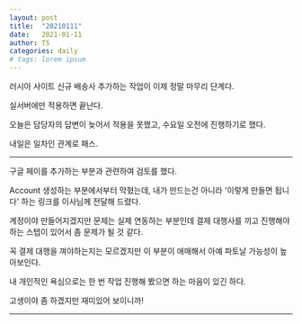 ```yaml
---
layout: post
title:  "20210111"
date:   2021-01-11
author: TS
categories: daily
# tags: lorem ipsum
---
```


러시아 사이트 신규 배송사 추가하는 작업이 이제 정말 마무리 단계다.

실서버에만 적용하면 끝난다.

오늘은 담당자의 답변이 늦어서 적용을 못했고, 수요일 오전에 진행하기로 했다.

내일은 일차인 관계로 패스.

---

구글 페이를 추가하는 부분과 관련하여 검토를 했다.

Account 생성하는 부분에서부터 막혔는데, 내가 만드는건 아니라 '이렇게 만들면 됩니다' 하는 링크를 이사님께 전달해 드렸다.

계정이야 만들어지겠지만 문제는 실제 연동하는 부분인데 결제 대행사를 끼고 진행해야 하는 스텝이 있어서 좀 문제가 될 것 같다.

꼭 결제 대행을 껴야하는지는 모르겠지만 이 부분이 애매해서 아예 파토날 가능성이 높아보인다.

내 개인적인 욕심으로는 한 번 작업 진행해 봤으면 하는 마음이 있긴 하다.

고생이야 좀 하겠지만 재미있어 보이니까!

---
